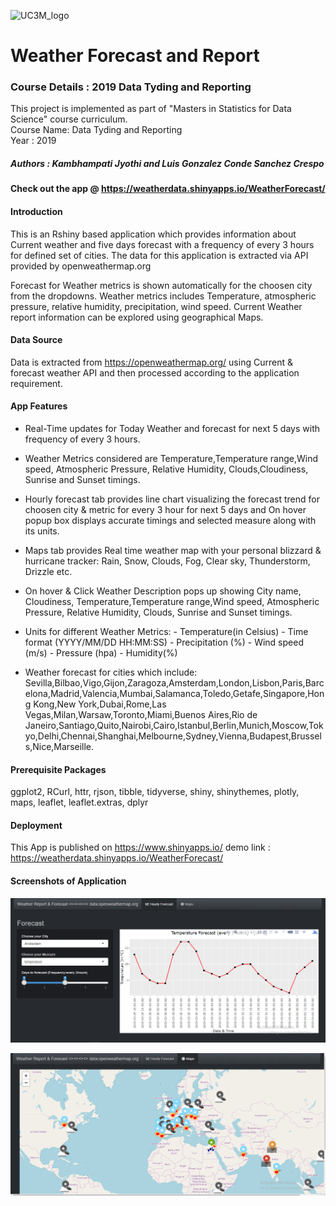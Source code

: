  ![UC3M_logo](https://www.uc3m.es/ss/Satellite?blobcol=urldata&blobkey=id&blobtable=MungoBlobs&blobwhere=1371552353583&ssbinary=true)
                                 
# Weather Forecast and Report


### Course Details : 2019 Data Tyding and Reporting
 This project is implemented as part of "Masters in Statistics for Data Science" course curriculum.  
      Course Name: Data Tyding and Reporting     
      Year  : 2019

##### Authors : Kambhampati Jyothi and Luis Gonzalez Conde Sanchez Crespo

#### Check out the app @ https://weatherdata.shinyapps.io/WeatherForecast/

#### Introduction
   This is an Rshiny based application which provides information about Current weather and five days forecast with a frequency of every 3 hours for defined set of cities. The data for this application is extracted via API provided by openweathermap.org

Forecast for Weather metrics is shown automatically for the choosen city from the dropdowns. Weather metrics includes Temperature, atmospheric pressure, relative humidity, precipitation, wind speed. Current Weather report information can be explored using geographical Maps. 

#### Data Source
Data is extracted from https://openweathermap.org/ using Current & forecast weather API and then processed according to the application requirement.

#### App Features

- Real-Time updates for Today Weather and forecast for next 5 days with frequency of every 3 hours.

- Weather Metrics considered are Temperature,Temperature range,Wind speed, Atmospheric Pressure, Relative Humidity, Clouds,Cloudiness,  Sunrise and Sunset timings.

- Hourly forecast tab provides line chart visualizing the forecast trend for choosen city & metric for every 3 hour for next 5 days and On hover popup box displays accurate timings and selected measure along with its units.

- Maps tab provides Real time weather map with your personal blizzard & hurricane tracker: Rain, Snow, Clouds, Fog, Clear sky,
Thunderstorm, Drizzle etc.

- On hover & Click Weather Description pops up showing City name, Cloudiness, Temperature,Temperature range,Wind speed, Atmospheric Pressure, Relative Humidity, Clouds, Sunrise and Sunset timings.

- Units for different Weather Metrics:
      - Temperature(in Celsius)
      - Time format (YYYY/MM/DD HH:MM:SS)
      - Precipitation (%)
      - Wind speed (m/s)
      - Pressure (hpa)
      - Humidity(%)
   
   
- Weather forecast for cities which include: Sevilla,Bilbao,Vigo,Gijon,Zaragoza,Amsterdam,London,Lisbon,Paris,Barcelona,Madrid,Valencia,Mumbai,Salamanca,Toledo,Getafe,Singapore,Hong Kong,New York,Dubai,Rome,Las Vegas,Milan,Warsaw,Toronto,Miami,Buenos Aires,Rio de Janeiro,Santiago,Quito,Nairobi,Cairo,Istanbul,Berlin,Munich,Moscow,Tokyo,Delhi,Chennai,Shanghai,Melbourne,Sydney,Vienna,Budapest,Brussels,Nice,Marseille.

#### Prerequisite Packages
ggplot2, RCurl, httr, rjson, tibble, tidyverse, shiny, shinythemes, plotly, maps, leaflet, leaflet.extras, dplyr

#### Deployment
This App is published on https://www.shinyapps.io/ 
demo link : https://weatherdata.shinyapps.io/WeatherForecast/

#### Screenshots of Application

![alt text](https://github.com/jyothikambhampati/Datatyding/blob/master/forecast.PNG)

![alt text](https://github.com/jyothikambhampati/Datatyding/blob/master/Maps.PNG)
